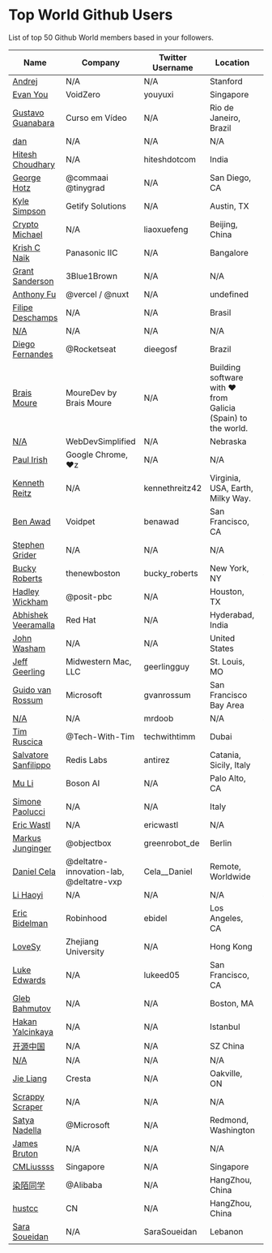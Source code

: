# Top World Github Users

List of top 50 Github World members based in your followers.

<!-- START TOP USERS -->
| Name | Company | Twitter Username | Location | Repositories |
|------|---------|------------------|----------|--------------|
| [Andrej](https://github.com/karpathy) | N/A | N/A | Stanford | 56 |
| [Evan You](https://github.com/yyx990803) | VoidZero | youyuxi | Singapore | 198 |
| [Gustavo Guanabara](https://github.com/gustavoguanabara) | Curso em Vídeo | N/A | Rio de Janeiro, Brazil | 8 |
| [dan](https://github.com/gaearon) | N/A | N/A | N/A | 285 |
| [Hitesh Choudhary](https://github.com/hiteshchoudhary) | N/A | hiteshdotcom | India | 113 |
| [George Hotz](https://github.com/geohot) | @commaai @tinygrad  | N/A | San Diego, CA | 95 |
| [Kyle Simpson](https://github.com/getify) | Getify Solutions | N/A | Austin, TX | 73 |
| [Crypto Michael](https://github.com/michaelliao) | N/A | liaoxuefeng | Beijing, China | 106 |
| [Krish C Naik](https://github.com/krishnaik06) | Panasonic IIC | N/A | Bangalore | 344 |
| [Grant Sanderson](https://github.com/3b1b) | 3Blue1Brown | N/A | N/A | 9 |
| [Anthony Fu](https://github.com/antfu) | @vercel / @nuxt | N/A | undefined | 384 |
| [Filipe Deschamps](https://github.com/filipedeschamps) | N/A | N/A | Brasil | 21 |
| [N/A](https://github.com/CodeWithHarry) | N/A | N/A | N/A | 38 |
| [Diego Fernandes](https://github.com/diego3g) | @Rocketseat  | dieegosf | Brazil | 75 |
| [Brais Moure](https://github.com/mouredev) | MoureDev by Brais Moure | N/A | Building software with  ♥ from Galicia (Spain) to the world. | 51 |
| [N/A](https://github.com/WebDevSimplified) | WebDevSimplified | N/A | Nebraska | 225 |
| [Paul Irish](https://github.com/paulirish) | Google Chrome, ♥z | N/A | N/A | 366 |
| [Kenneth Reitz](https://github.com/kennethreitz) | N/A | kennethreitz42 | Virginia, USA, Earth, Milky Way. | 74 |
| [Ben Awad](https://github.com/benawad) | Voidpet | benawad | San Francisco, CA | 257 |
| [Stephen Grider](https://github.com/StephenGrider) | N/A | N/A | N/A | 122 |
| [Bucky Roberts](https://github.com/buckyroberts) | thenewboston | bucky_roberts | New York, NY | 45 |
| [Hadley Wickham](https://github.com/hadley) | @posit-pbc | N/A | Houston, TX | 315 |
| [Abhishek Veeramalla](https://github.com/iam-veeramalla) | Red Hat | N/A | Hyderabad, India | 72 |
| [John Washam](https://github.com/jwasham) | N/A | N/A | United States | 30 |
| [Jeff Geerling](https://github.com/geerlingguy) | Midwestern Mac, LLC | geerlingguy | St. Louis, MO | 304 |
| [Guido van Rossum](https://github.com/gvanrossum) | Microsoft | gvanrossum | San Francisco Bay Area | 26 |
| [N/A](https://github.com/mrdoob) | N/A | mrdoob | N/A | 42 |
| [Tim Ruscica](https://github.com/techwithtim) | @Tech-With-Tim  | techwithtimm | Dubai | 209 |
| [Salvatore Sanfilippo](https://github.com/antirez) | Redis Labs | antirez | Catania, Sicily, Italy | 94 |
| [Mu Li](https://github.com/mli) | Boson AI | N/A | Palo Alto, CA | 20 |
| [Simone Paolucci](https://github.com/Magicianred) | N/A | N/A | Italy | 1722 |
| [Eric Wastl](https://github.com/topaz) | N/A | ericwastl | N/A | 16 |
| [Markus Junginger](https://github.com/greenrobot) | @objectbox | greenrobot_de | Berlin | 22 |
| [Daniel Cela](https://github.com/CelaDaniel) | @deltatre-innovation-lab, @deltatre-vxp | Cela__Daniel | Remote, Worldwide | 114 |
| [Li Haoyi](https://github.com/lihaoyi) | N/A | N/A | N/A | 48 |
| [Eric Bidelman](https://github.com/ebidel) | Robinhood | ebidel | Los Angeles, CA | 79 |
| [LoveSy](https://github.com/yujincheng08) | Zhejiang University | N/A | Hong Kong | 115 |
| [Luke Edwards](https://github.com/lukeed) | N/A | lukeed05 | San Francisco, CA | 341 |
| [Gleb Bahmutov](https://github.com/bahmutov) | N/A | N/A | Boston, MA | 1269 |
| [Hakan Yalcinkaya](https://github.com/hakanyalcinkaya) | N/A | N/A | Istanbul | 11 |
| [开源中国](https://github.com/oschina) | N/A | N/A | SZ China | 27 |
| [N/A](https://github.com/Errichto) | N/A | N/A | N/A | 5 |
| [Jie Liang](https://github.com/numbbbbb) | Cresta | N/A | Oakville, ON | 69 |
| [Scrappy Scraper](https://github.com/vim-scripts) | N/A | N/A | N/A | 5208 |
| [Satya Nadella](https://github.com/satyanadella) | @Microsoft | N/A | Redmond, Washington | 0 |
| [James Bruton](https://github.com/XRobots) | N/A | N/A | N/A | 104 |
| [CMLiussss](https://github.com/cmliu) | Singapore | N/A | Singapore | 62 |
| [染陌同学](https://github.com/answershuto) | @Alibaba | N/A | HangZhou, China | 30 |
| [hustcc](https://github.com/hustcc) | CN | N/A | HangZhou, China | 106 |
| [Sara Soueidan](https://github.com/SaraSoueidan) | N/A | SaraSoueidan | Lebanon | 3 |
<!-- END TOP USERS -->
